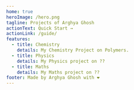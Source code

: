 ```yaml
---
home: true
heroImage: /hero.png
tagline: Projects of Arghya Ghosh
actionText: Quick Start →
actionLink: /guide/
features:
  - title: Chemistry
    details: My Chemistry Project on Polymers.
  - title: Physics
    details: My Physics project on ??
  - title: Maths
    details: My Maths project on ??
footer: Made by Arghya Ghosh with ❤️
---
```

